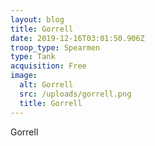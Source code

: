 ```yaml
---
layout: blog
title: Gorrell
date: 2019-12-16T03:01:50.906Z
troop_type: Spearmen
type: Tank
acquisition: Free
image:
  alt: Gorrell
  src: /uploads/gorrell.png
  title: Gorrell
---
```

Gorrell
